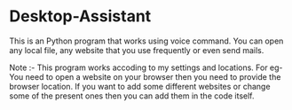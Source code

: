 # Desktop-Assistant
This is an Python program that works using voice command. You can open any local file, any website that you use frequently or even send mails.

Note :- This program works accoding to my settings and locations. For eg- You need to open a website on your browser then you need to provide the browser location. If you want to add some different websites or change some of the present ones then you can add them in the code itself.
